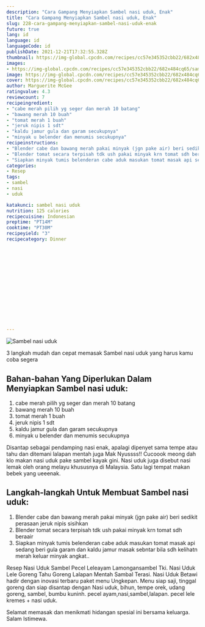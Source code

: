 ```yaml
---
description: "Cara Gampang Menyiapkan Sambel nasi uduk, Enak"
title: "Cara Gampang Menyiapkan Sambel nasi uduk, Enak"
slug: 228-cara-gampang-menyiapkan-sambel-nasi-uduk-enak
future: true
lang: id
language: id
languageCode: id
publishDate: 2021-12-21T17:32:55.328Z 
thumbnail: https://img-global.cpcdn.com/recipes/cc57e345352cbb22/682x484cq65/sambel-nasi-uduk-foto-resep-utama.webp
images:
- https://img-global.cpcdn.com/recipes/cc57e345352cbb22/682x484cq65/sambel-nasi-uduk-foto-resep-utama.webp
image: https://img-global.cpcdn.com/recipes/cc57e345352cbb22/682x484cq65/sambel-nasi-uduk-foto-resep-utama.webp
cover: https://img-global.cpcdn.com/recipes/cc57e345352cbb22/682x484cq65/sambel-nasi-uduk-foto-resep-utama.webp
author: Marguerite McGee
ratingvalue: 4.3
reviewcount: 7
recipeingredient:
- "cabe merah pilih yg seger dan merah 10 batang"
- "bawang merah 10 buah"
- "tomat merah 1 buah"
- "jeruk nipis 1 sdt"
- "kaldu jamur gula dan garam secukupnya"
- "minyak u belender dan menumis secukupnya"
recipeinstructions:
- "Blender cabe dan bawang merah pakai minyak (jgn pake air) beri sedikit perasaan jeruk nipis sisihkan"
- "Blender tomat secara terpisah tdk ush pakai minyak krn tomat sdh beraair"
- "Siapkan minyak tumis belenderan cabe aduk masukan tomat masak api sedang beri gula garam dan kaldu jamur masak sebntar bila sdh kelihatn merah keluar minyak angkat.."
categories:
- Resep
tags:
- sambel
- nasi
- uduk

katakunci: sambel nasi uduk 
nutrition: 125 calories
recipecuisine: Indonesian
preptime: "PT14M"
cooktime: "PT30M"
recipeyield: "3"
recipecategory: Dinner


     
    
    
    
    
    
    
    
    
    
    
      
    
---
```



![Sambel nasi uduk](https://img-global.cpcdn.com/recipes/cc57e345352cbb22/682x484cq65/sambel-nasi-uduk-foto-resep-utama.webp)

3 langkah mudah dan cepat memasak  Sambel nasi uduk yang harus kamu coba segera

<!--inarticleads1-->

## Bahan-bahan Yang Diperlukan Dalam Menyiapkan Sambel nasi uduk:

1. cabe merah pilih yg seger dan merah 10 batang
1. bawang merah 10 buah
1. tomat merah 1 buah
1. jeruk nipis 1 sdt
1. kaldu jamur gula dan garam secukupnya
1. minyak u belender dan menumis secukupnya

Disantap sebagai pendamping nasi enak, apalagi dipenyet sama tempe atau tahu dan ditemani lalapan mentah juga Mak Nyussss!! Cucoook meong dah klo makan nasi uduk pake sambel kayak gini. Nasi uduk juga disebut nasi lemak oleh orang melayu khususnya di Malaysia. Satu lagi tempat makan bebek yang ueeenak. 

<!--inarticleads2-->

## Langkah-langkah Untuk Membuat Sambel nasi uduk:

1. Blender cabe dan bawang merah pakai minyak (jgn pake air) beri sedikit perasaan jeruk nipis sisihkan
1. Blender tomat secara terpisah tdk ush pakai minyak krn tomat sdh beraair
1. Siapkan minyak tumis belenderan cabe aduk masukan tomat masak api sedang beri gula garam dan kaldu jamur masak sebntar bila sdh kelihatn merah keluar minyak angkat..


Resep Nasi Uduk Sambel Pecel Leleayam Lamongansambel Tki. Nasi Uduk Lele Goreng Tahu Goreng Lalapan Mentah Sambal Terasi. Nasi Uduk Betawi hadir dengan inovasi terbaru paket menu Ungkepan. Menu siap saji, tinggal goreng dan siap disantap dengan Nasi uduk, bihun, tempe orek, udang goreng, sambel, bumbu kuninh. pecel ayam,nasi,sambel,lalapan. pecel lele kremes + nasi uduk. 

Selamat memasak dan menikmati hidangan spesial ini bersama keluarga. Salam Istimewa.
